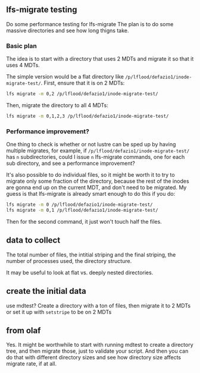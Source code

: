 ## lfs-migrate testing

Do some performance testing for lfs-migrate
The plan is to do some massive directories and see how long thigns take.

### Basic plan

The idea is to start with a directory that uses 2 MDTs and migrate it so that
it uses 4 MDTs.

The simple version would be a flat directory like `/p/lflood/defazio1/inode-migrate-test/`.
First, ensure that it is on 2 MDTs:
```bash
lfs migrate -m 0,2 /p/lflood/defazio1/inode-migrate-test/
```

Then, migrate the directory to all 4 MDTs:
```bash
lfs migrate -m 0,1,2,3 /p/lflood/defazio1/inode-migrate-test/
```

### Performance improvement?

One thing to check is whether or not lustre can be sped up by
having multiple migrates, for example,
if `/p/lflood/defazio1/inode-migrate-test/` has `n` subdirectories, could
I issue `n` lfs-migrate commands, one for each sub directory, and see a
performance improvement?

It's also possible to do individual files, so it might be worth it to
try to migrate only some fraction of the directory, because the rest of the
inodes are gonna end up on the current MDT, and don't need to be migrated.
My guess is that lfs-migrate is already smart enough to do this if you do:

```bash
lfs migrate -m 0 /p/lflood/defazio1/inode-migrate-test/
lfs migrate -m 0,1 /p/lflood/defazio1/inode-migrate-test/
```
Then for the second command, it just won't touch half the files.

## data to collect
The total number of files, the intitial striping and the final striping,
the number of processes used, the directory structure.

It may be useful to look at flat vs. deeply nested directories.

## create the initial data
use mdtest?
Create a directory with a ton of files, then migrate it to 2 MDTs
or set it up with `setstripe` to be on 2 MDTs

## from olaf
Yes.  It might be worthwhile to start with running mdtest to create a directory tree, and then migrate those, just to validate your script.  And then you can do that with different directory sizes and see how directory size affects migrate rate, if at all.
